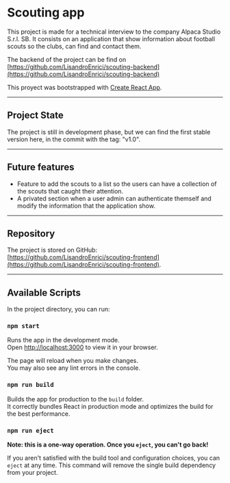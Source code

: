 # Scouting app

This project is made for a technical interview to the company Alpaca Studio S.r.l. SB. It consists on an application that show information about football scouts so the clubs, can find and contact them.

The backend of the project can be find on [https://github.com/LisandroEnrici/scouting-backend](https://github.com/LisandroEnrici/scouting-backend)

This proyect was bootstrapped with [Create React App](https://github.com/facebook/create-react-app).

---

## Project State

The project is still in development phase, but we can find the first stable version here, in the commit with the tag: "v1.0".

---

## Future features

* Feature to add the scouts to a list so the users can have a collection of the scouts that caught their attention.
* A privated section when a user admin can authenticate themself and modify the information that the application show.

---

## Repository
The project is stored on GitHub: [https://github.com/LisandroEnrici/scouting-frontend](https://github.com/LisandroEnrici/scouting-frontend).

---

## Available Scripts

In the project directory, you can run:

### `npm start`

Runs the app in the development mode.\
Open [http://localhost:3000](http://localhost:3000) to view it in your browser.

The page will reload when you make changes.\
You may also see any lint errors in the console.

### `npm run build`

Builds the app for production to the `build` folder.\
It correctly bundles React in production mode and optimizes the build for the best performance.

### `npm run eject`

**Note: this is a one-way operation. Once you `eject`, you can't go back!**

If you aren't satisfied with the build tool and configuration choices, you can `eject` at any time. This command will remove the single build dependency from your project.
